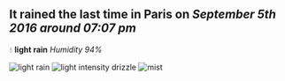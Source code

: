 ## It rained the last time in Paris on *September 5th 2016 around 07:07 pm*
💧  **light rain** *Humidity 94%*

![light rain](http://openweathermap.org/img/w/10d.png) ![light intensity drizzle](http://openweathermap.org/img/w/09d.png) ![mist](http://openweathermap.org/img/w/50d.png)
